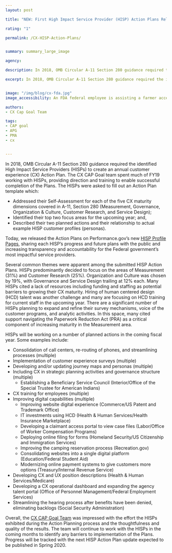 ```yaml
---
layout: post

title: "NEW: First High Impact Service Provider (HISP) Action Plans Released"

rating: "1"

permalink: /CX-HISP-Action-Plans/


summary: summary_large_image

agency:

description: In 2018, OMB Circular A-11 Section 280 guidance required the identified High Impact Service Providers (HISPs) to create an annual customer experience (CX) Action Plan. The CX CAP Goal team spent much of FY19 working with HISPs, providing direction and training to enable successful completion of the Plans.

excerpt: In 2018, OMB Circular A-11 Section 280 guidance required the identified High Impact Service Providers (HISPs) to create an annual customer experience (CX) Action Plan. The CX CAP Goal team spent much of FY19 working with HISPs, providing direction and training to enable successful completion of the Plans.


image: "/img/blog/cx-fda.jpg"
image_accessibility: An FDA federal employee is assisting a farmer access information on a mobile device.

authors:
- CX Cap Goal Team

tags:
- CAP goal
- APG
- PMA
- cx


---
```

In 2018, OMB Circular A-11 Section 280 guidance required the identified High Impact Service Providers (HISPs) to create an annual customer experience (CX) Action Plan. The CX CAP Goal team spent much of FY19 working with HISPs, providing direction and training to enable successful completion of the Plans. The HISPs were asked to fill out an Action Plan template which:
- Addressed their Self-Assessment for each of the five CX maturity dimensions covered in A-11, Section 280 (Measurement, Governance, Organization & Culture, Customer Research, and Service Design);
- Identified their top two focus areas for the upcoming year; and,
- Described their two planned actions and their relationship to actual example HISP customer profiles (personas).

Today, we released the Action Plans on Performance.gov’s new [HISP Profile Pages](https://www.performance.gov/cx/), sharing each HISP’s progress and future plans with the public and increasing transparency and accountability for the Federal government’s most impactful service providers.

Several common themes were apparent among the submitted HISP Action Plans. HISPs predominantly decided to focus on the areas of Measurement (31%) and Customer Research (25%). Organization and Culture was chosen by 19%, with Governance and Service Design trailing at 12% each. Many HISPs cited a lack of resources including funding and staffing as potential barriers to growing their CX maturity. Hiring of human centered design (HCD) talent was another challenge and many are focusing on HCD training for current staff in the upcoming year. There are a significant number of HISPs planning to expand and refine their survey mechanisms, voice of the customer programs, and analytic activities. In this space, many cited support navigating the Paperwork Reduction Act (PRA) as a critical component of increasing maturity in the Measurement area.

HISPs will be working on a number of planned actions in the coming fiscal year. Some examples include:
- Consolidation of call centers, re-routing of phones, and streamlining processes (multiple)
- Implementation of customer experience surveys (multiple)
- Developing and/or updating journey maps and personas (multiple)
- Including CX in strategic planning activities and governance structure (multiple)
  - Establishing a Beneficiary Service Council (Interior/Office of the Special Trustee for American Indians)
- CX training for employees (multiple)
- Improving digital capabilities (multiple)
  - Improving website digital experience (Commerce/US Patent and Trademark Office)
  - IT investments using HCD (Health & Human Services/Health Insurance Marketplace)
  - Developing a claimant access portal to view case files (Labor/Office of Worker Compensation Programs)
  - Deploying online filing for forms (Homeland Security/US Citizenship and Immigration Services)
  - Improving the camping reservation process (Recreation.gov)
  - Consolidating websites into a single digital platform (Education/Federal Student Aid)
  - Modernizing online payment systems to give customers more options (Treasury/Internal Revenue Service)
- Developing CX and UX position descriptions (Health & Human Services/Medicare)
- Developing a CX operational dashboard and expanding the agency talent portal (Office of Personnel Management/Federal Employment Services)
- Streamlining the hearing process after benefits have been denied, eliminating backlogs (Social Security Administration)

Overall, the [CX CAP Goal Team](https://www.performance.gov/CAP/cx/) was impressed with the effort the HISPs exhibited during the Action Planning process and the thoughtfulness and quality of the results. The team will continue to work with the HISPs in the coming months to identify any barriers to implementation of the Plans. Progress will be tracked with the next HISP Action Plan update expected to be published in Spring 2020.

